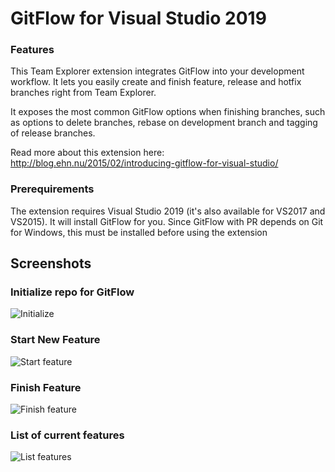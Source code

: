 # GitFlow for Visual Studio 2019

### Features 
This Team Explorer extension integrates GitFlow into your development workflow. It lets you easily create and finish feature, release and hotfix branches right from Team Explorer. 

It exposes the most common GitFlow options when finishing branches, such as options to delete branches, rebase on development branch and tagging of release branches.

Read more about this extension here:
http://blog.ehn.nu/2015/02/introducing-gitflow-for-visual-studio/

 

### Prerequirements
The extension requires Visual Studio 2019 (it's also available for VS2017 and VS2015). It will install GitFlow for you. Since GitFlow with PR depends on Git for Windows, this must be installed before using the extension 
 

## Screenshots

### Initialize repo for GitFlow

![Initialize](Images/gf_init.png)

### Start New Feature

![Start feature](Images/gf_startfeature.png)

### Finish Feature

![Finish feature](Images/gf_finishfeature.png)

### List of current features

![List features](Images/gf_features.png)
